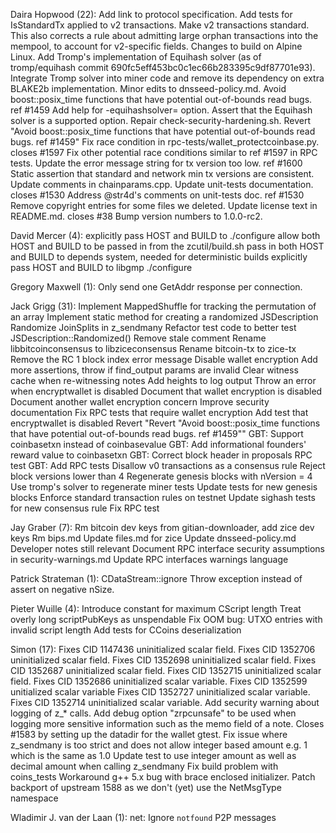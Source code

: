 Daira Hopwood (22):
      Add link to protocol specification.
      Add tests for IsStandardTx applied to v2 transactions.
      Make v2 transactions standard. This also corrects a rule about admitting large orphan transactions into the mempool, to account for v2-specific fields.
      Changes to build on Alpine Linux.
      Add Tromp's implementation of Equihash solver (as of tromp/equihash commit 690fc5eff453bc0c1ec66b283395c9df87701e93).
      Integrate Tromp solver into miner code and remove its dependency on extra BLAKE2b implementation.
      Minor edits to dnsseed-policy.md.
      Avoid boost::posix_time functions that have potential out-of-bounds read bugs. ref #1459
      Add help for -equihashsolver= option.
      Assert that the Equihash solver is a supported option.
      Repair check-security-hardening.sh.
      Revert "Avoid boost::posix_time functions that have potential out-of-bounds read bugs. ref #1459"
      Fix race condition in rpc-tests/wallet_protectcoinbase.py. closes #1597
      Fix other potential race conditions similar to ref #1597 in RPC tests.
      Update the error message string for tx version too low. ref #1600
      Static assertion that standard and network min tx versions are consistent.
      Update comments in chainparams.cpp.
      Update unit-tests documentation. closes #1530
      Address @str4d's comments on unit-tests doc. ref #1530
      Remove copyright entries for some files we deleted.
      Update license text in README.md. closes #38
      Bump version numbers to 1.0.0-rc2.

David Mercer (4):
      explicitly pass HOST and BUILD to ./configure
      allow both HOST and BUILD to be passed in from the zcutil/build.sh
      pass in both HOST and BUILD to depends system, needed for deterministic builds
      explicitly pass HOST and BUILD to libgmp ./configure

Gregory Maxwell (1):
      Only send one GetAddr response per connection.

Jack Grigg (31):
      Implement MappedShuffle for tracking the permutation of an array
      Implement static method for creating a randomized JSDescription
      Randomize JoinSplits in z_sendmany
      Refactor test code to better test JSDescription::Randomized()
      Remove stale comment
      Rename libbitcoinconsensus to libziceconsensus
      Rename bitcoin-tx to zice-tx
      Remove the RC 1 block index error message
      Disable wallet encryption
      Add more assertions, throw if find_output params are invalid
      Clear witness cache when re-witnessing notes
      Add heights to log output
      Throw an error when encryptwallet is disabled
      Document that wallet encryption is disabled
      Document another wallet encryption concern
      Improve security documentation
      Fix RPC tests that require wallet encryption
      Add test that encryptwallet is disabled
      Revert "Revert "Avoid boost::posix_time functions that have potential out-of-bounds read bugs. ref #1459""
      GBT: Support coinbasetxn instead of coinbasevalue
      GBT: Add informational founders' reward value to coinbasetxn
      GBT: Correct block header in proposals RPC test
      GBT: Add RPC tests
      Disallow v0 transactions as a consensus rule
      Reject block versions lower than 4
      Regenerate genesis blocks with nVersion = 4
      Use tromp's solver to regenerate miner tests
      Update tests for new genesis blocks
      Enforce standard transaction rules on testnet
      Update sighash tests for new consensus rule
      Fix RPC test

Jay Graber (7):
      Rm bitcoin dev keys from gitian-downloader, add zice dev keys
      Rm bips.md
      Update files.md for zice
      Update dnsseed-policy.md
      Developer notes still relevant
      Document RPC interface security assumptions in security-warnings.md
      Update RPC interfaces warnings language

Patrick Strateman (1):
      CDataStream::ignore Throw exception instead of assert on negative nSize.

Pieter Wuille (4):
      Introduce constant for maximum CScript length
      Treat overly long scriptPubKeys as unspendable
      Fix OOM bug: UTXO entries with invalid script length
      Add tests for CCoins deserialization

Simon (17):
      Fixes CID 1147436 uninitialized scalar field.
      Fixes CID 1352706 uninitialized scalar field.
      Fixes CID 1352698 uninitialized scalar field.
      Fixes CID 1352687 uninitialized scalar field.
      Fixes CID 1352715 uninitialized scalar field.
      Fixes CID 1352686 uninitialized scalar variable.
      Fixes CID 1352599 unitialized scalar variable
      Fixes CID 1352727 uninitialized scalar variable.
      Fixes CID 1352714 uninitialized scalar variable.
      Add security warning about logging of z_* calls.
      Add debug option "zrpcunsafe" to be used when logging more sensitive information such as the memo field of a note.
      Closes #1583 by setting up the datadir for the wallet gtest.
      Fix issue where z_sendmany is too strict and does not allow integer based amount e.g. 1 which is the same as 1.0
      Update test to use integer amount as well as decimal amount when calling z_sendmany
      Fix build problem with coins_tests
      Workaround g++ 5.x bug with brace enclosed initializer.
      Patch backport of upstream 1588 as we don't (yet) use the NetMsgType namespace

Wladimir J. van der Laan (1):
      net: Ignore `notfound` P2P messages

